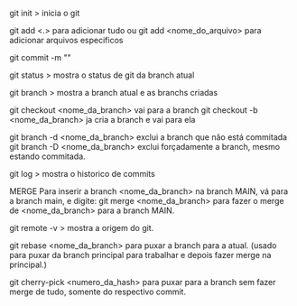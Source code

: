 git init > inicia o git

git add <.> para adicionar tudo ou 
git add <nome_do_arquivo> para adicionar arquivos especificos

git commit -m "<comentario>"

git status > mostra o status de git da branch atual

git branch > mostra a branch atual e as branchs criadas

git checkout <nome_da_branch> vai para a branch
git checkout -b <nome_da_branch> ja cria a branch e vai para ela

git branch -d <nome_da_branch> exclui a branch que não está commitada
git branch -D <nome_da_branch> exclui forçadamente a branch, mesmo estando commitada.

git log > mostra o historico de commits

MERGE
Para inserir a branch <nome_da_branch> na branch MAIN, vá para a branch main, e digite:
git merge <nome_da_branch> para fazer o merge de <nome_da_branch> para a branch MAIN.

git remote -v > mostra a origem do git.

git rebase <nome_da_branch> para puxar a branch para a atual. (usado para puxar da branch principal para trabalhar e depois fazer merge na principal.)

git cherry-pick <numero_da_hash> para puxar para a branch sem fazer merge de tudo, somente do respectivo commit.